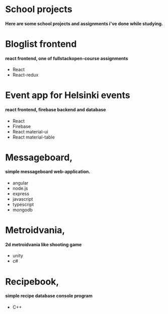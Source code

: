 # School projects

#### Here are some school projects and assignments i've done while studying.

# Bloglist frontend
#### react frontend, one of fullstackopen-course assignments
* React
* React-redux

# Event app for Helsinki events
#### react frontend, firebase backend and database
* React
* Firebase
* React material-ui
* React material-table

# Messageboard,
#### simple messageboard web-application.
* angular
* node.js
* express
* javascript
* typescript
* mongodb

# Metroidvania,
#### 2d metroidvania like shooting game
* unity
* c#

# Recipebook,
#### simple recipe database console program
* C++